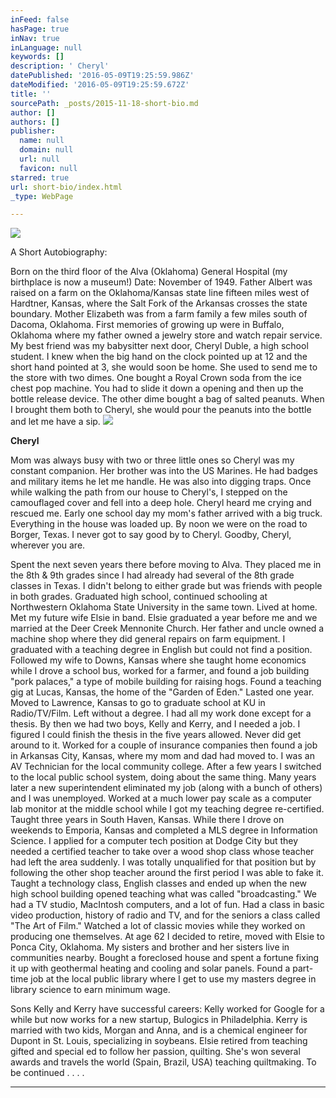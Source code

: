 ```yaml
---
inFeed: false
hasPage: true
inNav: true
inLanguage: null
keywords: []
description: ' Cheryl'
datePublished: '2016-05-09T19:25:59.986Z'
dateModified: '2016-05-09T19:25:59.672Z'
title: ''
sourcePath: _posts/2015-11-18-short-bio.md
author: []
authors: []
publisher:
  name: null
  domain: null
  url: null
  favicon: null
starred: true
url: short-bio/index.html
_type: WebPage

---
```

![](https://the-grid-user-content.s3-us-west-2.amazonaws.com/06cbf00a-d083-4d07-808c-3bcd8f785ad9.jpg)

A Short Autobiography: 

Born on the third floor of the Alva (Oklahoma) General Hospital (my birthplace is now a museum!) Date: November of 1949\. Father Albert was raised on a farm on the Oklahoma/Kansas state line fifteen miles west of Hardtner, Kansas, where the Salt Fork of the Arkansas crosses the state boundary. Mother Elizabeth was from a farm family a few miles south of Dacoma, Oklahoma. First memories of growing up were in Buffalo, Oklahoma where my father owned a jewelry store and watch repair service. My best friend was my babysitter next door, Cheryl Duble, a high school student. I knew when the big hand on the clock pointed up at 12 and the short hand pointed at 3, she would soon be home. She used to send me to the store with two dimes. One bought a Royal Crown soda from the ice chest pop machine. You had to slide it down a opening and then up the bottle release device. The other dime bought a bag of salted peanuts. When I brought them both to Cheryl, she would pour the peanuts into the bottle and let me have a sip. ![](https://the-grid-user-content.s3-us-west-2.amazonaws.com/4a405661-0295-4619-ada0-2c804336ee1c.jpg)

**Cheryl**

Mom was always busy with two or three little ones so Cheryl was my constant companion. Her brother was into the US Marines. He had badges and military items he let me handle. He was also into digging traps. Once while walking the path from our house to Cheryl's, I stepped on the camouflaged cover and fell into a deep hole. Cheryl heard me crying and rescued me. Early one school day my mom's father arrived with a big truck. Everything in the house was loaded up. By noon we were on the road to Borger, Texas. I never got to say good by to Cheryl. Goodby, Cheryl, wherever you are.

Spent the next seven years there before moving to Alva. They placed me in the 8th & 9th grades since I had already had several of the 8th grade classes in Texas. I didn't belong to either grade but was friends with people in both grades. Graduated high school, continued schooling at Northwestern Oklahoma State University in the same town. Lived at home. Met my future wife Elsie in band. Elsie graduated a year before me and we married at the Deer Creek Mennonite Church. Her father and uncle owned a machine shop where they did general repairs on farm equipment. I graduated with a teaching degree in English but could not find a position. Followed my wife to Downs, Kansas where she taught home economics while I drove a school bus, worked for a farmer, and found a job building "pork palaces," a type of mobile building for raising hogs. Found a teaching gig at Lucas, Kansas, the home of the "Garden of Eden." Lasted one year. Moved to Lawrence, Kansas to go to graduate school at KU in Radio/TV/Film. Left without a degree. I had all my work done except for a thesis. By then we had two boys, Kelly and Kerry, and I needed a job. I figured I could finish the thesis in the five years allowed. Never did get around to it. Worked for a couple of insurance companies then found a job in Arkansas City, Kansas, where my mom and dad had moved to. I was an AV Technician for the local community college. After a few years I switched to the local public school system, doing about the same thing. Many years later a new superintendent eliminated my job (along with a bunch of others) and I was unemployed. Worked at a much lower pay scale as a computer lab monitor at the middle school while I got my teaching degree re-certified. Taught three years in South Haven, Kansas. While there I drove on weekends to Emporia, Kansas and completed a MLS degree in Information Science. I applied for a computer tech position at Dodge City but they needed a certified teacher to take over a wood shop class whose teacher had left the area suddenly. I was totally unqualified for that position but by following the other shop teacher around the first period I was able to fake it. Taught a technology class, English classes and ended up when the new high school building opened teaching what was called "broadcasting." We had a TV studio, MacIntosh computers, and a lot of fun. Had a class in basic video production, history of radio and TV, and for the seniors a class called "The Art of Film." Watched a lot of classic movies while they worked on producing one themselves. At age 62 I decided to retire, moved with Elsie to Ponca City, Oklahoma. My sisters and brother and her sisters live in communities nearby. Bought a foreclosed house and spent a fortune fixing it up with geothermal heating and cooling and solar panels. Found a part-time job at the local public library where I get to use my masters degree in library science to earn minimum wage. 

Sons Kelly and Kerry have successful careers: Kelly worked for Google for a while but now works for a new startup, Bulogics in Philadelphia. Kerry is married with two kids, Morgan and Anna, and is a chemical engineer for Dupont in St. Louis, specializing in soybeans. Elsie retired from teaching gifted and special ed to follow her passion, quilting. She's won several awards and travels the world (Spain, Brazil, USA) teaching quiltmaking. To be continued . . . .

****